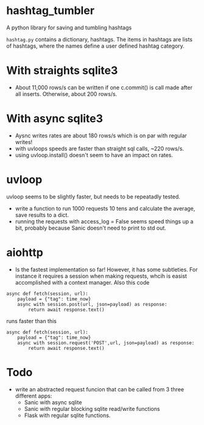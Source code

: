 # hashtag_tumbler
A python library for saving and tumbling hashtags 

`hashtag.py` contains a dictionary, hashtags. The items in hashtags are lists of hashtags, where the names define a user defined hashtag category. 

# With straights sqlite3
- About 11,000 rows/s can be written if one c.commit() is call made after all inserts. Otherwise, about 200 rows/s.

# With async sqlite3
- Aysnc writes rates are about 180 rows/s which is on par with regular writes! 
- with uvloops speeds are faster than straight sql calls, ~220 rows/s.
- using uvloop.install() doesn't seem to have an impact on rates. 

# uvloop
uvloop seems to be slightly faster, but needs to be repeatadly tested. 
- write a function to run 1000 requests 10 tens and calculate the average, save results to a dict. 
- running the requests with access_log = False seems speed things up a bit, probably because Sanic doesn't need to print to std out. 

# aiohttp
- Is the fastest implementation so far! However, it has some subtleties. For instance it requires a session when making requests, whcih is easist accomplished with a context manager. Also this code 
```
async def fetch(session, url):
    payload = {"tag": time_now}
    async with session.post(url, json=payload) as response:
        return await response.text()
```
runs faster than this 
```
async def fetch(session, url):
    payload = {"tag": time_now}
    async with session.request('POST',url, json=payload) as response:
        return await response.text()
```

# Todo 
- write an abstracted request funcion that can be called from 3 three different apps:
    - Sanic with async sqlite
    - Sanic with regular blocking sqlite read/write functions
    - Flask with regular sqlite functions. 
